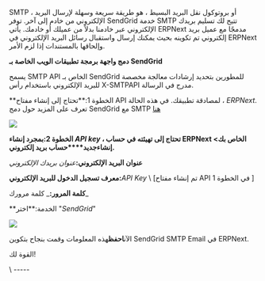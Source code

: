 SMTP ، أو بروتوكول نقل البريد البسيط ، هو طريقة سريعة وسهلة لإرسال البريد الإلكتروني من خادم إلى آخر. توفر SendGrid خدمة SMTP تتيح لك تسليم بريدك الإلكتروني عبر خادمنا بدلاً من عميلك أو خادمك. يأتي ERPNext مدمجًا مع عميل بريد إلكتروني تم تكوينه بحيث يمكنك إرسال واستقبال رسائل البريد الإلكتروني في ERPNext وإلحاقها بالمستندات إذا لزم الأمر.

**دمج واجهة برمجة تطبيقات الويب الخاصة بـ SendGrid**

يسمح SMTP API الخاص بـ SendGrid للمطورين بتحديد إرشادات معالجة مخصصة للبريد الإلكتروني باستخدام رأس X-SMTPAPI مدرج في الرسالة.

**الخطوة 1:**تحتاج إلى إنشاء مفتاح API لمصادقة تطبيقك. في هذه الحالة ، _ERPNext_. تعرف على المزيد حول دمج SendGrid مع SMTP [هنا](https://sendgrid.com/docs/API_Reference/SMTP_API/integrating_with_the_smtp_api.html)

![](https://docs.erpnext.com/files/5Wqn0hV.png)

**الخطوة 2:**بمجرد إنشاء _API key_ ، تحتاج إلى تهيئته في حساب ERPNext الخاص بك> إنشاء**جديد****حساب بريد إلكتروني.**

**عنوان البريد الإلكتروني:**_عنوان بريدك الإلكتروني_

**معرف تسجيل الدخول للبريد الإلكتروني:**_API Key_ \ [تم إنشاء مفتاح API في الخطوة 1 \]

**كلمة المرور:**_ كلمة مرورك_

**الخدمة:**اختر "_SendGrid_"

![](https://docs.erpnext.com/files/Q9to7Iu.png)

الآن**احفظ**هذه المعلومات وقمت بنجاح بتكوين SendGrid SMTP Email في ERPNext.

القوة لك!

\ -----